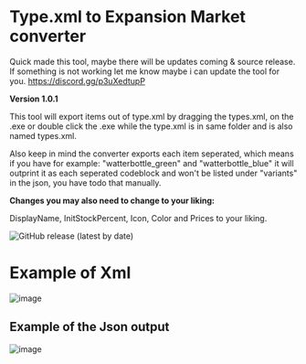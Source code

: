 # Type.xml to Expansion Market converter


Quick made this tool, maybe there will be updates coming & source release.
If something is not working let me know maybe i can update the tool for you.
https://discord.gg/p3uXedtupP

**Version 1.0.1**

This tool will export items out of type.xml by dragging the types.xml, on the .exe or double click the .exe while the type.xml is in same folder and is also named types.xml.

Also keep in mind the converter exports each item seperated, which means if you have for example: "watterbottle_green" and "watterbottle_blue" it will outprint it as each seperated codeblock and won't be listed under "variants" in the json, you have todo that manually.

**Changes you may also need to change to your liking:**

DisplayName, InitStockPercent, Icon, Color and Prices to your liking. 

![GitHub release (latest by date)](https://img.shields.io/github/downloads/Ninjin89/typexmltoexpansionmarket/latest/total?style=flat-square)
# Example of Xml

![image](https://user-images.githubusercontent.com/25750563/160250408-d90d7120-e276-4668-99f1-e5503b0db9a3.png)

		
## Example of the Json output
![image](https://user-images.githubusercontent.com/25750563/160250390-6f95d0b2-e081-4391-8f75-a9945d3bf9c0.png)




